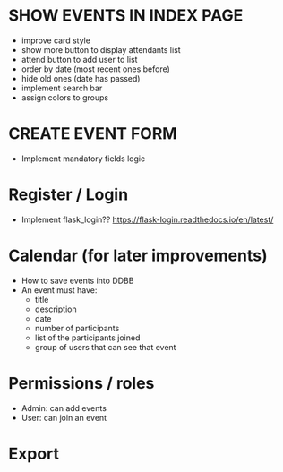 # SHOW EVENTS IN INDEX PAGE

* improve card style
* show more button to display attendants list
* attend button to add user to list
* order by date (most recent ones before)
* hide old ones (date has passed)
* implement search bar
* assign colors to groups

# CREATE EVENT FORM

* Implement mandatory fields logic

# Register / Login

* Implement flask_login?? https://flask-login.readthedocs.io/en/latest/

# Calendar (for later improvements)

* How to save events into DDBB
* An event must have: 
  * title
  * description
  * date
  * number of participants
  * list of the participants joined
  * group of users that can see that event

# Permissions / roles

* Admin: can add events
* User: can join an event

# Export